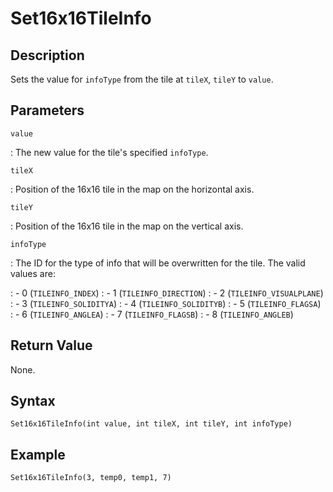 # Set16x16TileInfo

## Description
Sets the value for `infoType` from the tile at `tileX`, `tileY` to `value`.

## Parameters
`value`

:   The new value for the tile's specified `infoType`.

`tileX`

:   Position of the 16x16 tile in the map on the horizontal axis.

`tileY`

:   Position of the 16x16 tile in the map on the vertical axis.

`infoType`

:   The ID for the type of info that will be overwritten for the tile. The valid values are:

:   - 0 (`TILEINFO_INDEX`)
:   - 1 (`TILEINFO_DIRECTION`)
:   - 2 (`TILEINFO_VISUALPLANE`)
:   - 3 (`TILEINFO_SOLIDITYA`)
:   - 4 (`TILEINFO_SOLIDITYB`)
:   - 5 (`TILEINFO_FLAGSA`)
:   - 6 (`TILEINFO_ANGLEA`)
:   - 7 (`TILEINFO_FLAGSB`)
:   - 8 (`TILEINFO_ANGLEB`)

## Return Value
None.

## Syntax
```
Set16x16TileInfo(int value, int tileX, int tileY, int infoType)
```

## Example
```
Set16x16TileInfo(3, temp0, temp1, 7)
```